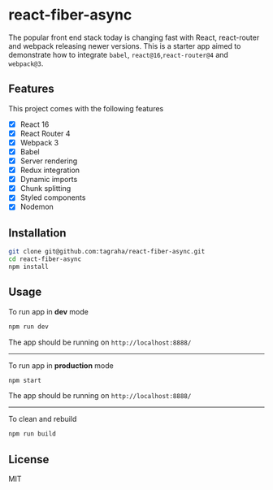 # react-fiber-async
The popular front end stack today is changing fast with React, react-router and webpack releasing newer versions. This is a starter app aimed to demonstrate how to integrate `babel`, `react@16`,`react-router@4` and `webpack@3`.

## Features

This project comes with the following features

- [x] React 16
- [x] React Router 4
- [x] Webpack 3
- [x] Babel
- [x] Server rendering
- [x] Redux integration
- [x] Dynamic imports
- [x] Chunk splitting
- [x] Styled components
- [x] Nodemon

## Installation

```bash
git clone git@github.com:tagraha/react-fiber-async.git
cd react-fiber-async
npm install
```

## Usage

To run app in **dev** mode

```bash
npm run dev
```

The app should be running on `http://localhost:8888/`

<hr/>

To run app in **production** mode

```bash
npm start
```
The app should be running on `http://localhost:8888/`

<hr/>

To clean and rebuild

```bash
npm run build
```
## License

MIT
